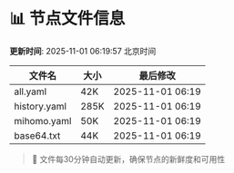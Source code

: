 # 📊 节点文件信息

**更新时间**: 2025-11-01 06:19:57 北京时间

| 文件名 | 大小 | 最后修改 |
|--------|------|----------|
| all.yaml | 42K | 2025-11-01 06:19 |
| history.yaml | 285K | 2025-11-01 06:19 |
| mihomo.yaml | 50K | 2025-11-01 06:19 |
| base64.txt | 44K | 2025-11-01 06:19 |

> 🔄 文件每30分钟自动更新，确保节点的新鲜度和可用性
